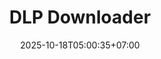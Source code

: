 ---
title: DLP Downloader
slug: DLP Downloader
description: unduh video dari platform social media dengan mudah
image: "dlp-downloader.avif"
stack: ['python', 'yt-dlp', 'pyside6', 'qtawesome']
category: CLI
status: Personal
# demo: https://youtu.be/Vg8MTB6wFoE
download: https://lynk.id/irfanykywz/v8xz90wg8kj5
# buy: https:google.com/ncr
# github: https://github.com/ykywz-python/
date: 2025-10-18T05:00:35+07:00
draft: false
# =============================
overview:
    - alat pengunduh video dari berbagai macam platform sosial media dengan mudah
# =============================
feature:
    - name: "Pengunduhan Fleksibel"
      icon: 'ri-file-text-line'
      description: "bisa download satuan atau sekaligus"
    - name: "Pengaturan yang fleksibel"
      icon: 'ri-file-text-line'
      description: "kustomisasi pengaturan yang ada dengan mudah"
    - name: "Auto Update"
      icon: 'ri-file-text-line'
      description: "bila sewaktu waktu aplikasi membutuhkan update"
galery:
    - name: "Tampilan Halaman Single"
      description: "paste link dan mendownload video langsung"
      image: "dlp-downloader-1.avif"             
    - name: "Tampilan Halaman Batch"
      description: "melakukan download secara masal dengan mudah"
      image: "dlp-downloader-2.avif"             
    - name: "Tampilan Dialog About"
      description: "tampilan about yang terdapat tombol donasi"
      image: "dlp-downloader-3.avif"             
    - name: "Tampilan Pengaturan General"
      description: "mengatur jumlah worker yang bisa dijalankan secara bersamaan, mengatur hasil output folder, mengatur auto update"
      image: "dlp-downloader-4.avif"             
    - name: "Tampilan Pengaturan yt-dlp"
      description: "mengatur penggunaan yt-dlp mulai dari pemilihan kualitas video, cookies, format output, dan path yt-dlp"
      image: "dlp-downloader-5.avif"             
    - name: "Tampilan Pengaturan FFMPEG"
      description: "bisa mengatur path ffmpeg secara manual"
      image: "dlp-downloader-6.avif"             
    - name: "Tampilan light mode"
      description: "tampilan lightmode dihalaman batch dengan link terisi "
      image: "dlp-downloader-7.avif"             

changelog:
  - version: "1.0.1"
    date: "20 Oktober 2025"
    changes:
      - tag: "Perbaikan"
        description: "memperbaiki thumbnail yang tidak muncul pada video"
      - tag: "Perbaikan"
        description: "memperbaiki tray icon, variable versi"          
      - tag: "Pembaruan"
        description: "memperbarui logika ganti tema, kodenya jadi lebih sederhana"
      - tag: "Perbaikan"
        description: "memperbaiki nilai pengaturan yang salah soal boolean, true false. ganti jadi angka 1 dan 0"
      - tag: "Fitur Baru"
        description: "menambahkan opsi untuk menyembunyikan window saat klik tombol keluar aplikasi"        
  - version: "1.0.0"
    date: "19 Oktober 2025"
    changes:
      - tag: "Fitur Baru"
        description: "rilis project"
---                  